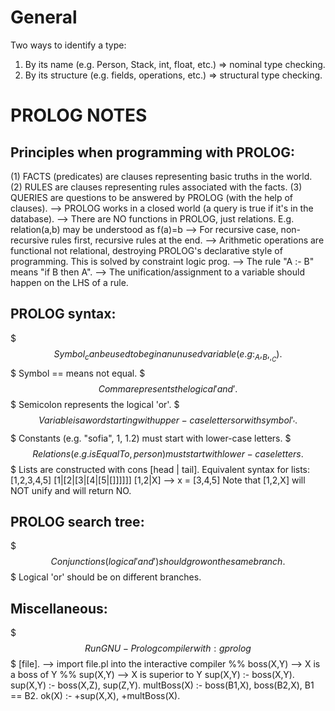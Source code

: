 General
=======

Two ways to identify a type:<br/>
1. By its name (e.g. Person, Stack, int, float, etc.) => nominal type checking.
2. By its structure (e.g. fields, operations, etc.) => structural type checking.










PROLOG NOTES
============

Principles when programming with PROLOG:
----------------------------------------
(1) FACTS (predicates) are clauses representing basic truths in the world.
(2) RULES are clauses representing rules associated with the facts.
(3) QUERIES are questions to be answered by PROLOG (with the help of clauses).
--> PROLOG works in a closed world (a query is true if it's in the database).
--> There are NO functions in PROLOG, just relations.
	E.g. relation(a,b) may be understood as f(a)=b
--> For recursive case, non-recursive rules first, recursive rules at the end.
--> Arithmetic operations are functional not relational, destroying PROLOG's
	declarative style of programming. This is solved by constraint logic prog.
--> The rule "A :- B" means "if B then A".
--> The unification/assignment to a variable should happen on the LHS of a rule.

PROLOG syntax:
--------------
$$$ Symbol _ can be used to begin an unused variable (e.g: _A, _B, _, _C).
$$$ Symbol \== means not equal.
$$$ Comma represents the logical 'and'.
$$$ Semicolon represents the logical 'or'.
$$$ Variable is a word starting with upper-case letters or with symbol '_'.
$$$ Constants (e.g. "sofia", 1, 1.2) must start with lower-case letters.
$$$ Relations (e.g. isEqualTo, person) must start with lower-case letters.
$$$ Lists are constructed with cons [head | tail]. Equivalent syntax for lists:
	[1,2,3,4,5]
	[1|[2|[3|[4|[5|[]]]]]]
	[1,2|X] --> x = [3,4,5]
	Note that [1,2,X] will NOT unify and will return NO.

PROLOG search tree:
-------------------
$$$ Conjunctions (logical 'and') should grow on the same branch.
$$$ Logical 'or' should be on different branches.

Miscellaneous:
--------------
$$$ Run GNU-Prolog compiler with: gprolog
$$$ [file]. --> import file.pl into the interactive compiler
%% boss(X,Y) --> X is a boss of Y
%% sup(X,Y) --> X is superior to Y
sup(X,Y) :- boss(X,Y).
sup(X,Y) :- boss(X,Z), sup(Z,Y).
multBoss(X) :- boss(B1,X), boss(B2,X), B1 \== B2.
ok(X) :- \+sup(X,X), \+multBoss(X).